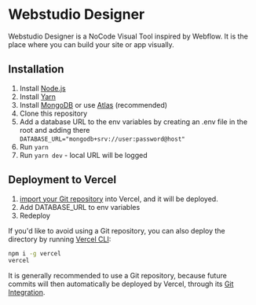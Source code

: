 # Webstudio Designer

Webstudio Designer is a NoCode Visual Tool inspired by Webflow. It is the place where you can build your site or app visually.

## Installation

1. Install [Node.js](https://nodejs.org/)
2. Install [Yarn](https://yarnpkg.com/)
3. Install [MongoDB](https://www.mongodb.com/) or use [Atlas](https://www.mongodb.com/atlas/database) (recommended)
4. Clone this repository
5. Add a database URL to the env variables by creating an .env file in the root and adding there `DATABASE_URL="mongodb+srv://user:password@host"`
6. Run `yarn`
7. Run `yarn dev` - local URL will be logged

## Deployment to Vercel

1. [import your Git repository](https://vercel.com/new) into Vercel, and it will be deployed.
2. Add DATABASE_URL to env variables
3. Redeploy

If you'd like to avoid using a Git repository, you can also deploy the directory by running [Vercel CLI](https://vercel.com/cli):

```sh
npm i -g vercel
vercel
```

It is generally recommended to use a Git repository, because future commits will then automatically be deployed by Vercel, through its [Git Integration](https://vercel.com/docs/concepts/git).
